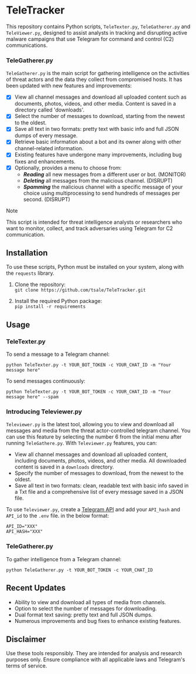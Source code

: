 # TeleTracker

This repository contains Python scripts, `TeleTexter.py`, `TeleGatherer.py` and `TeleViewer.py`, designed to assist analysts in tracking and disrupting active malware campaigns that use Telegram for command and control (C2) communications.

### TeleGatherer.py

`TeleGatherer.py` is the main script for gathering intelligence on the activities of threat actors and the data they collect from compromised hosts. It has been updated with new features and improvements:

- [x] View all channel messages and download all uploaded content such as documents, photos, videos, and other media. Content is saved in a directory called 'downloads'.
- [x] Select the number of messages to download, starting from the newest to the oldest.
- [x] Save all text in two formats: pretty text with basic info and full JSON dumps of every message.
- [x] Retrieve basic information about a bot and its owner along with other channel-related information.
- [x] Existing features have undergone many improvements, including bug fixes and enhancements.
- [x] Optionally, provides a menu to choose from:
  - ***Reading*** all new messages from a different user or bot. (MONITOR)
  - ***Deleting*** all messages from the malicious channel. (DISRUPT)
  - ***Spamming*** the malicious channel with a specific message of your choice using multiprocessing to send hundreds of messages per second. (DISRUPT)

> [!NOTE]
> This script is intended for threat intelligence analysts or researchers who want to monitor, collect, and track adversaries using Telegram for C2 communication.

## Installation

To use these scripts, Python must be installed on your system, along with the `requests` library.

1. Clone the repository:\
```git clone https://github.com/tsale/TeleTracker.git```

2. Install the required Python package:\
`pip install -r requirements`

## Usage

### TeleTexter.py

To send a message to a Telegram channel:

`python TeleTexter.py -t YOUR_BOT_TOKEN -c YOUR_CHAT_ID -m "Your message here"`

To send messages continuously:

`python TeleTexter.py -t YOUR_BOT_TOKEN -c YOUR_CHAT_ID -m "Your message here" --spam`

### Introducing Televiewer.py

`Televiewer.py` is the latest tool, allowing you to view and download all messages and media from the threat actor-controlled telegram channel. You can use this feature by selecting the number 6 from the initial menu after running `TeleGathere.py`. With `Televiewer.py` features, you can:

- View all channel messages and download all uploaded content, including documents, photos, videos, and other media. All downloaded content is saved in a `downloads` directory.
- Specify the number of messages to download, from the newest to the oldest.
- Save all text in two formats: clean, readable text with basic info saved in a Txt file and a comprehensive list of every message saved in a JSON file.

To use `Televiewer.py`, create a [Telegram API](https://core.telegram.org/api/obtaining_api_id) and add your `API_hash` and `API_id` to the `.env` file. in the below format:

```
API_ID="XXX"
API_HASH="XXX"
```


### TeleGatherer.py

To gather intelligence from a Telegram channel:

`python TeleGatherer.py -t YOUR_BOT_TOKEN -c YOUR_CHAT_ID`

## Recent Updates

- Ability to view and download all types of media from channels.
- Option to select the number of messages for downloading.
- Dual format text saving: pretty text and full JSON dumps.
- Numerous improvements and bug fixes to enhance existing features.

## Disclaimer

Use these tools responsibly. They are intended for analysis and research purposes only. Ensure compliance with all applicable laws and Telegram's terms of service.
